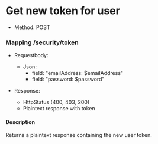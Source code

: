 # Get new token for user

* Method: POST

### Mapping /security/token

* Requestbody:
    * Json:
        * field: "emailAddress: $emailAddress"
        * field: "password: $password"

* Response:
    * HttpStatus (400, 403, 200)
    * Plaintext response with token

#### Description

Returns a plaintext response containing the new user token.